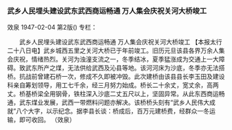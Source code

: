 ### 武乡人民埋头建设武东武西商运畅通  万人集会庆祝关河大桥竣工
效泉
1947-02-04
第2版()
专栏：

　　武乡人民埋头建设武东武西商运畅通
    万人集会庆祝关河大桥竣工
    【本报太行二十八日电】武乡城西五里之关河大桥已于年前竣工。旧历元旦该县各界万余人集会庆祝，情绪热烈。关河为浊潼支流之一，冬季结冰，夏季猛涨成为交通上一大障碍。致武东所产之煤，无法供给武西及沁县等地。该河河床为沙底，冬季亦无法搭桥。抗战前曾建石桥一次，修成不久即被冲毁。此次建桥由该县县长李玉田及建设科亲自筹划领导，用工七千余，经三月努力始成。桥长二十余丈，宽丈余，高两丈。桥基桥梁全用钢骨，铁柱深入沙底二丈五尺以上，坚固异常。从此东西商运畅通，武东煤业发展，武西一带燃料问题亦解决。该桥桥头刻有“武乡人民伟大成就”八个大字，以示纪念。据李县长谈：桥成后，百万元建桥费，经群众一冬运输，即可收回。
      （效泉）
